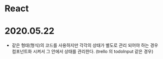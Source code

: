 # React

# 2020.05.22

  - 같은 형태(형식)의 코드를 사용하지만 각각의 상태가 별도로 관리 되어야 하는 경우 컴포넌트화 시켜서 그 안에서 상태를 관리한다. (trello 의 todoInput 같은 경우)